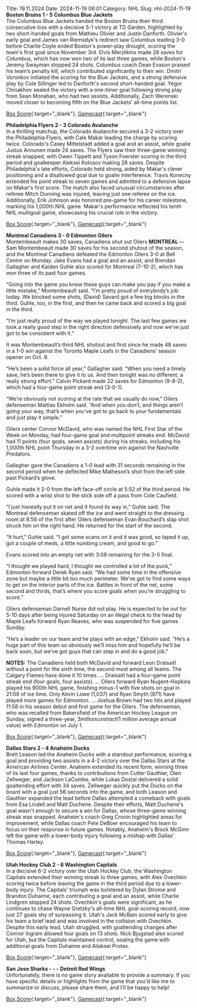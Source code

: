 Title: 19.11.2024
Date: 2024-11-19 06:01
Category: NHL 
Slug: nhl-2024-11-19 
**Boston Bruins 1 - 5 Columbus Blue Jackets**  
The Columbus Blue Jackets handed the Boston Bruins their third consecutive loss with a decisive 5-1 victory at TD Garden, highlighted by two short-handed goals from Mathieu Olivier and Justin Danforth. Olivier's early goal and James van Riemsdyk's redirect saw Columbus leading 3-0 before Charlie Coyle ended Boston's power-play drought, scoring the team's first goal since November 3rd. Elvis Merzlikins made 28 saves for Columbus, which has now won two of its last three games, while Boston's Jeremy Swayman stopped 24 shots. Columbus coach Dean Evason praised his team’s penalty kill, which contributed significantly to their win. Dmitri Voronkov initiated the scoring for the Blue Jackets, and a strong defensive play by Cole Sillinger led to Danforth's second short-handed goal. Yegor Chinakhov sealed the victory with a one-timer goal following strong play from Sean Monahan, who had two assists. Additionally, Zach Werenski moved closer to becoming fifth on the Blue Jackets' all-time points list. 

[Box Score](/gamecenter/cbj-vs-bos/2024/11/18/2024020288){:target="_blank"}, [Gamecast](https://www.nhl.com/news/columbus-blue-jackets-boston-bruins-game-recap-november-18){:target="_blank"}<br>

**Philadelphia Flyers 2 - 3 Colorado Avalanche**  
In a thrilling matchup, the Colorado Avalanche secured a 3-2 victory over the Philadelphia Flyers, with Cale Makar leading the charge by scoring twice. Colorado's Casey Mittelstadt added a goal and an assist, while goalie Justus Annunen made 24 saves. The Flyers saw their three-game winning streak snapped, with Owen Tippett and Tyson Foerster scoring in the third period and goalkeeper Aleksei Kolosov making 26 saves. Despite Philadelphia's late efforts, Colorado held strong, aided by Makar's clever positioning and a disallowed goal due to goalie interference. Travis Konecny extended his point streak to seven games and admitted to a defensive lapse on Makar's first score. The match also faced unusual circumstances after referee Mitch Dunning was injured, leaving just one referee on the ice. Additionally, Erik Johnson was honored pre-game for his career milestone, marking his 1,000th NHL game. Makar's performance reflected his tenth NHL multigoal game, showcasing his crucial role in the victory. 

[Box Score](/gamecenter/col-vs-phi/2024/11/18/2024020289){:target="_blank"}, [Gamecast](https://www.nhl.com/news/colorado-avalanche-philadelphia-flyers-game-recap-november-18){:target="_blank"}<br>

**Montreal Canadiens 3 - 0 Edmonton Oilers**  
Montembeault makes 30 saves, Canadiens shut out Oilers
 **MONTREAL --** <forge-entity title="Sam Montembeault" slug="sam-montembeault-8478470" code="player">Sam Montembeault</forge-entity> made 30 saves for his second shutout of the season, and the Montreal Canadiens defeated the Edmonton Oilers 3-0 at Bell Centre on Monday. 
<forge-entity title="Jake Evans" slug="jake-evans-8478133" code="player">Jake Evans</forge-entity> had a goal and an assist, and <forge-entity title="Brendan Gallagher" slug="brendan-gallagher-8475848" code="player">Brendan Gallagher</forge-entity> and <forge-entity title="Kaiden Guhle" slug="kaiden-guhle-8482087" code="player">Kaiden Guhle</forge-entity> also scored for Montreal (7-10-2), which has won three of its past four games.

“Going into the game you know these guys can make you pay if you make a little mistake,” Montembeault said. “I’m pretty proud of everybody’s job today. We blocked some shots, (David) Savard got a few big blocks in the third. Guhle, too, in the first, and then he came back and scored a big goal in the third.

“I’m just really proud of the way we played tonight. The last few games we took a really good step in the right direction defensively and now we’ve just got to be consistent with it.”

It was Montembeault’s third NHL shutout and first since he made 48 saves in a 1-0 win against the Toronto Maple Leafs in the Canadiens’ season opener on Oct. 9.

“He’s been a solid force all year,” Gallagher said. “When you need a timely save, he’s been there to give it to us. And then tonight was no different, a really strong effort.” 
Calvin Pickard made 22 saves for Edmonton (9-8-2), which had a four-game point streak end (3-0-1).

“We’re obviously not scoring at the rate that we usually do now,” Oilers defenseman Mattias Ekholm said. “And when you don’t, and things aren’t going your way, that’s when you’ve got to go back to your fundamentals and just play it simple.”

Oilers center Connor McDavid, who was named the NHL First Star of the Week on Monday, had four-game goal and multipoint streaks end. McDavid had 11 points (four goals, seven assists) during his streaks, including his 1,000th NHL point Thursday in a 3-2 overtime win against the Nashville Predators.

Gallagher gave the Canadiens a 1-0 lead with 31 seconds remaining in the second period when he deflected Mike Matheson’s shot from the left side past Pickard’s glove.

Guhle made it 2-0 from the left face-off circle at 5:52 of the third period. He scored with a wrist shot to the stick side off a pass from Cole Caufield.

“I just honestly put it on net and it found its way in,” Guhle said. 
The Montreal defenseman skated off the ice and went straight to the dressing room at 8:56 of the first after Oilers defenseman Evan Bouchard’s slap shot struck him on the right hand. He returned for the start of the second.

“It hurt,” Guhle said. “I got some scans on it and it was good, so taped it up, got a couple of meds, a little numbing cream, and good to go.”

Evans scored into an empty net with 3:08 remaining for the 3-0 final.

“I thought we played hard, I thought we controlled a lot of the puck,” Edmonton forward Derek Ryan said. “We had some time in the offensive zone but maybe a little bit too much perimeter. We’ve got to find some ways to get on the interior parts of the ice. Battles in front of the net, some second and thirds, that’s where you score goals when you’re struggling to score.”

Oilers defenseman Darnell Nurse did not play. He is expected to be out for 5-10 days after being injured Saturday on an illegal check to the head by Maple Leafs forward Ryan Reaves, who was suspended for five games Sunday.

“He’s a leader on our team and he plays with an edge,” Ekholm said. “He’s a huge part of this team so obviously we’ll miss him and hopefully he’ll be back soon, but we’ve got guys that can step in and do a good job.”

**NOTES:** The Canadiens held both McDavid and forward Leon Draisaitl without a point for the sixth time, the second most among all teams. The Calgary Flames have done it 10 times. … Draisaitl had a four-game point streak end (four goals, four assists). … Oilers forward Ryan Nugent-Hopkins played his 900th NHL game, finishing minus-1 with five shots on goal in 21:08 of ice time. Only Kevin Lowe (1,037) and Ryan Smyth (971) have played more games for Edmonton. … Joshua Brown had two hits and played 11:58 in his season debut and first game for the Oilers. The defenseman, who was recalled from Bakersfield of the American Hockey League on Sunday, signed a three-year, $3 million contract ($1 million average annual value) with Edmonton on July 1. 

[Box Score](/gamecenter/edm-vs-mtl/2024/11/18/2024020290){:target="_blank"}, [Gamecast](https://www.nhl.com/news/edmonton-oilers-montreal-canadiens-game-recap-november-18){:target="_blank"}<br>

**Dallas Stars 2 - 4 Anaheim Ducks**  
Brett Leason led the Anaheim Ducks with a standout performance, scoring a goal and providing two assists in a 4-2 victory over the Dallas Stars at the American Airlines Center. Anaheim extended its recent form, winning three of its last four games, thanks to contributions from Cutter Gauthier, Olen Zellweger, and Jackson LaCombe, while Lukas Dostal delivered a solid goaltending effort with 34 saves. Zellweger quickly put the Ducks on the board with a goal just 56 seconds into the game, and both Leason and Gauthier expanded the lead before Dallas attempted a comeback with goals from Esa Lindell and Matt Duchene. Despite their efforts, Matt Duchene's goal wasn't enough to secure a win for Dallas, whose three-game winning streak was snapped. Anaheim's coach Greg Cronin highlighted areas for improvement, while Dallas coach Pete DeBoer encouraged his team to focus on their response in future games. Notably, Anaheim's Brock McGinn left the game with a lower-body injury following a mishap with Dallas' Thomas Harley. 

[Box Score](/gamecenter/ana-vs-dal/2024/11/18/2024020291){:target="_blank"}, [Gamecast](https://www.nhl.com/news/anaheim-ducks-dallas-stars-game-recap-november-18){:target="_blank"}<br>

**Utah Hockey Club 2 - 6 Washington Capitals**  
In a decisive 6-2 victory over the Utah Hockey Club, the Washington Capitals extended their winning streak to three games, with Alex Ovechkin scoring twice before leaving the game in the third period due to a lower-body injury. The Capitals' triumph was bolstered by Dylan Strome and Brandon Duhaime, each contributing a goal and an assist, while Charlie Lindgren stopped 24 shots. Ovechkin's goals were significant, as he continues to chase Wayne Gretzky's all-time NHL goal-scoring record, now just 27 goals shy of surpassing it. Utah's Jack McBain scored early to give his team a brief lead and was involved in the collision with Ovechkin. Despite this early lead, Utah struggled, with goaltending changes after Connor Ingram allowed four goals on 13 shots. Nick Bjugstad also scored for Utah, but the Capitals maintained control, sealing the game with additional goals from Duhaime and Aliaksei Protas. 

[Box Score](/gamecenter/wsh-vs-uta/2024/11/18/2024020292){:target="_blank"}, [Gamecast](https://www.nhl.com/news/washington-capitals-utah-hockey-club-game-recap-november-18){:target="_blank"}<br>

**San Jose Sharks - - - Detroit Red Wings**  
Unfortunately, there is no game story available to provide a summary. If you have specific details or highlights from the game that you'd like me to summarize or discuss, please share them, and I'll be happy to help! 

[Box Score](/gamecenter/det-vs-sjs/2024/11/18/2024020293){:target="_blank"}, [Gamecast](https://www.nhl.com/news/detroit-red-wings-san-jose-sharks-game-recap-november-18){:target="_blank"}<br>

